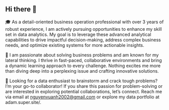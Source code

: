 ## Hi there 👋
🎓 As a detail-oriented business operation professional with over 3 years of robust experience, I am actively pursuing opportunities to enhance my skill set in data analytics. My goal is to leverage these advanced analytical capabilities to drive impactful decision-making, address complex business needs, and optimize existing systems for more actionable insights.

🌱 I am passionate about solving business problems and am known for my lateral thinking. I thrive in fast-paced, collaborative environments and bring a dynamic learning approach to every challenge. Nothing excites me more than diving deep into a perplexing issue and crafting innovative solutions.

🤝 Looking for a data enthusiast to brainstorm and crack tough problems? I’m your go-to collaborator! If you share this passion for problem-solving or are interested in exploring potential collaborations, let’s connect. Reach me via email at nguyenvuanh2002@gmail.com or explore my data portfolio at adam.super.site/.
